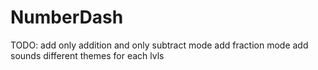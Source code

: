 # NumberDash

TODO:
add only addition and only subtract mode
add fraction mode
add sounds
different themes for each lvls
